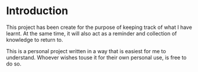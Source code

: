 # Introduction

This project has been create for the purpose of keeping track of what I have learnt. At the same time, it will also act as a reminder and collection of knowledge to return to.

This is a personal project written in a way that is easiest for me to understand. Whoever wishes touse it for their own personal use, is free to do so.